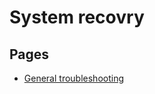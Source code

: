 # System recovry

## Pages

- [General troubleshooting](/system-administration/general-troubleshooting.md)
